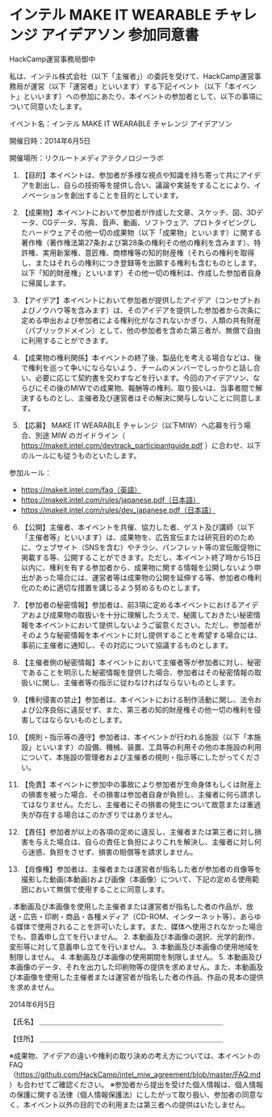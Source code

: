 # インテル MAKE IT WEARABLE チャレンジ アイデアソン 参加同意書

HackCamp運営事務局御中

私は、インテル株式会社（以下「主催者」）の委託を受けて、HackCamp運営事務局が運営（以下「運営者」といいます）する下記イベント（以下「本イベント」といいます）への参加にあたり、本イベントの参加者として、以下の事項について同意いたします。

イベント名：インテル MAKE IT WEARABLE チャレンジ アイデアソン

開催日時：2014年6月5日

開催場所：リクルートメディアテクノロジーラボ

1. 【目的】本イベントは、参加者が多様な視点や知識を持ち寄って共にアイデアを創出し、自らの技術等を提供し合い、議論や実装をすることにより、イノベーションを創出することを目的としています。

2. 【成果物】本イベントにおいて参加者が作成した文章、スケッチ、図、3Dデータ、CGデータ、写真、音声、動画、ソフトウェア、プロトタイピングしたハードウェアその他一切の成果物（以下「成果物」といいます）に関する著作権（著作権法第27条および第28条の権利その他の権利を含みます）、特許権、実用新案権、意匠権、商標権等の知的財産権（それらの権利を取得し、またはそれらの権利につき登録等を出願する権利も含むものとします。以下「知的財産権」といいます）その他一切の権利は、作成した参加者自身に帰属します。

3. 【アイデア】本イベントにおいて参加者が提供したアイデア（コンセプトおよびノウハウ等を含みます）は、そのアイデアを提供した参加者から次条に定める申出および参加者による権利化がなされないかぎり、人類の共有財産（パブリックドメイン）として、他の参加者を含めた第三者が、無償で自由に利用することができます。

4. 【成果物の権利関係】本イベントの終了後、製品化を考える場合などは、後で権利を巡って争いにならないよう、チームのメンバーでしっかりと話し合い、必要に応じて契約書を交わすなどを行います。今回のアイデアソン、ならびにその後のMIWでの成果物、報酬等の権利、取り扱いは、当事者間で解決するものとし、主催者及び運営者はその解決に関与しないことに同意します。

5. 【応募】 MAKE IT WEARABLE チャレンジ（以下MIW）へ応募を行う場合、別途 MIW のガイドライン（ https://makeit.intel.com/devtrack_participantguide.pdf ）に合わせ、以下のルールにも従うものといたします。

  参加ルール：
  * https://makeit.intel.com/faq（英語）
  * https://makeit.intel.com/rules/japanese.pdf（日本語）
  * https://makeit.intel.com/rules/dev_japanese.pdf（日本語）


6. 【公開】主催者、本イベントを共催、協力した者、ゲスト及び講師（以下「主催者等」といいます）は、成果物を、広告宣伝または研究目的のために、ウェブサイト（SNSを含む）やチラシ、パンフレット等の宣伝販促物に掲載する等、公開することができます。ただし、本イベント終了時から15日以内に、権利を有する参加者から、成果物に関する情報を公開しないよう申出があった場合には、運営者等は成果物の公開を延伸する等、参加者の権利化のために適切な措置を講じるよう努めるものとします。

7. 【参加者の秘密情報】参加者は、前3項に定める本イベントにおけるアイデアおよび成果物の取扱いを十分に理解したうえで、秘匿しておきたい秘密情報を本イベントにおいて提供しないようご留意ください。ただし、参加者がそのような秘密情報を本イベントに対し提供することを希望する場合には、事前に主催者に通知し、その対応について協議するものとします。

8. 【主催者側の秘密情報】本イベントにおいて主催者等が参加者に対し、秘密であることを明示した秘密情報を提供した場合、参加者はその秘密情報の取扱いに関し、主催者等の指示に従わなければならないものとします。

9. 【権利侵害の禁止】参加者は、本イベントにおける制作活動に関し、法令および公序良俗に違反せず、また、第三者の知的財産権その他一切の権利を侵害してはならないものとします。

10. 【規則・指示等の遵守】参加者は、本イベントが行われる施設（以下「本施設」といいます）の設備、機械、装置、工具等の利用その他の本施設の利用について、本施設の管理者および主催者の規則・指示等にしたがってください。

11. 【免責】本イベントに参加中の事故により参加者が生命身体もしくは財産上の損害を被った場合、その損害は参加者自身が負担し、主催者に何ら請求してはなりません。ただし、主催者にその損害の発生について故意または重過失が存在する場合はこのかぎりではありません。

12. 【責任】参加者が以上の各項の定めに違反し、主催者または第三者に対し損害を与えた場合は、自らの責任と負担によりこれを解決し、主催者に対し何ら迷惑、負担をさせず、損害の賠償等を請求しません。

13. 【肖像権】参加者は、主催者または運営者が指名した者が参加者の肖像等を撮影した動画(本動画)および画像（本画像）について、下記の定める使用範囲において無償で使用することに同意します。

  . 本動画及び本画像を使用した主催者または運営者が指名した者の作品が、放送・広告・印刷・商品・各種メディア（CD-ROM、インターネット等）、あらゆる媒体で使用されることを許可いたします。また、媒体へ使用されなかった場合でも、意義申し立てを行いません。
  2. 本動画及び本画像の選択、光学的創作、変形等に対して意義申し立てを行いません。
  3. 本動画及び本画像の使用地域を制限しません。
  4. 本動画及び本画像の使用期間を制限しません。
  5. 本動画及び本画像のデータ、それを出力した印刷物等の提供を求めません。また、本動画及び本画像を使用した主催者または運営者が指名した者の作品、作品の見本の提供を求めません。


2014年6月5日

【氏名】
＿＿＿＿＿＿＿＿＿＿＿＿＿＿＿＿＿＿＿＿＿＿＿＿＿＿

【住所】
＿＿＿＿＿＿＿＿＿＿＿＿＿＿＿＿＿＿＿＿＿＿＿＿＿＿

※成果物、アイデアの違いや権利の取り決めの考え方については、本イベントのFAQ（https://github.com/HackCamp/intel_miw_agreement/blob/master/FAQ.md ）も合わせてご確認ください。
※参加者から提出を受けた個人情報は、個人情報の保護に関する法律（個人情報保護法）にしたがって取り扱い、参加者の同意なく、本イベント以外の目的での利用または第三者への提供はいたしません。

